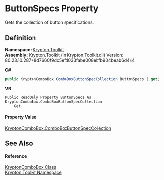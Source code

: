 # ButtonSpecs Property


Gets the collection of button specifications.



## Definition
**Namespace:** <a href="79d2eac2-21f4-54ff-7552-b20c33c30600.md">Krypton.Toolkit</a>  
**Assembly:** Krypton.Toolkit (in Krypton.Toolkit.dll) Version: 80.23.10.287+8d7660f9dc5efd033fabe008ebfb904beab6d444

**C#**
``` C#
public KryptonComboBox.ComboBoxButtonSpecCollection ButtonSpecs { get; }
```
**VB**
``` VB
Public ReadOnly Property ButtonSpecs As KryptonComboBox.ComboBoxButtonSpecCollection
	Get
```



#### Property Value
<a href="83fe215d-0967-e003-3060-825726cf95b0.md">KryptonComboBox.ComboBoxButtonSpecCollection</a>

## See Also


#### Reference
<a href="6e3c34ba-a54b-38d7-c887-9815158b827f.md">KryptonComboBox Class</a>  
<a href="79d2eac2-21f4-54ff-7552-b20c33c30600.md">Krypton.Toolkit Namespace</a>  
